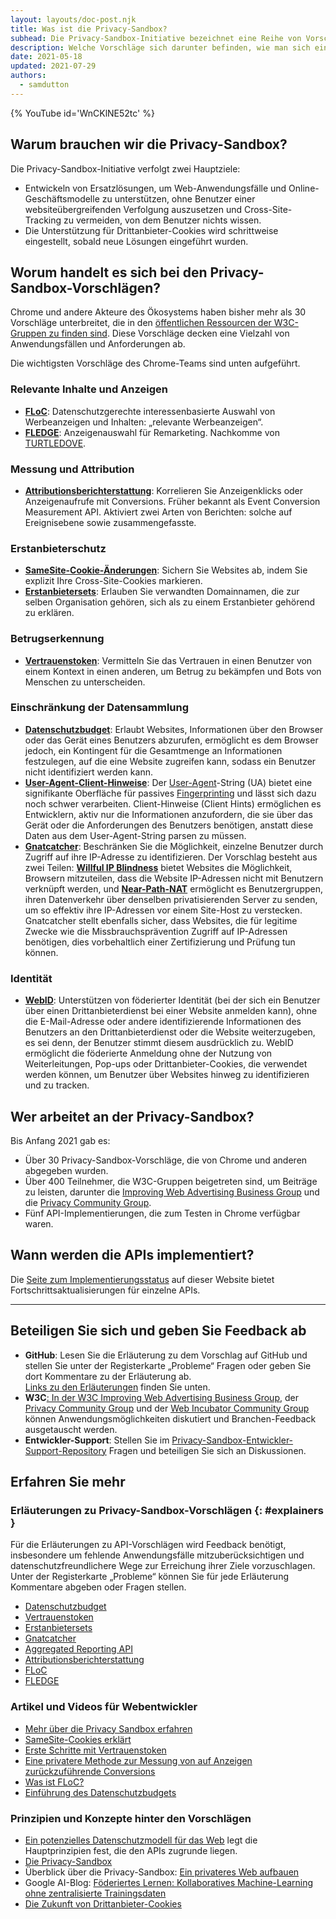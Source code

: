 ```yaml
---
layout: layouts/doc-post.njk
title: Was ist die Privacy-Sandbox?
subhead: Die Privacy-Sandbox-Initiative bezeichnet eine Reihe von Vorschlägen zum Umsetzen von Cross-Site-Anwendungsfällen unter Ausschluss der Nutzung von Drittanbieter-Cookies oder anderen Tracking-Mechanismen.
description: Welche Vorschläge sich darunter befinden, wie man sich einbringen kann und wozu sie dient.
date: 2021-05-18
updated: 2021-07-29
authors:
  - samdutton
---
```


{% YouTube id='WnCKlNE52tc' %}

## Warum brauchen wir die Privacy-Sandbox?

Die Privacy-Sandbox-Initiative verfolgt zwei Hauptziele:

- Entwickeln von Ersatzlösungen, um Web-Anwendungsfälle und Online-Geschäftsmodelle zu unterstützen, ohne Benutzer einer websiteübergreifenden Verfolgung auszusetzen und Cross-Site-Tracking zu vermeiden, von dem Benutzer nichts wissen.
- Die Unterstützung für Drittanbieter-Cookies wird schrittweise eingestellt, sobald neue Lösungen eingeführt wurden.

## Worum handelt es sich bei den Privacy-Sandbox-Vorschlägen?

Chrome und andere Akteure des Ökosystems haben bisher mehr als 30 Vorschläge unterbreitet, die in den [öffentlichen Ressourcen der W3C-Gruppen zu finden sind](https://github.com/w3c/web-advertising#ideas-and-proposals-links-outside-this-repo). Diese Vorschläge decken eine Vielzahl von Anwendungsfällen und Anforderungen ab.

Die wichtigsten Vorschläge des Chrome-Teams sind unten aufgeführt.

### Relevante Inhalte und Anzeigen

- [**FLoC**](/docs/privacy-sandbox/floc): Datenschutzgerechte interessenbasierte Auswahl von Werbeanzeigen und Inhalten: „relevante Werbeanzeigen“.
- [**FLEDGE**](/docs/privacy-sandbox/fledge): Anzeigenauswahl für Remarketing. Nachkomme von [TURTLEDOVE](https://github.com/WICG/turtledove).

### Messung und Attribution

- [**Attributionsberichterstattung**](/docs/privacy-sandbox/attribution-reporting): Korrelieren Sie Anzeigenklicks oder Anzeigenaufrufe mit Conversions. Früher bekannt als Event Conversion Measurement API. Aktiviert zwei Arten von Berichten: solche auf Ereignisebene sowie zusammengefasste.

### Erstanbieterschutz

- [**SameSite-Cookie-Änderungen**](https://web.dev/articles/samesite-cookies-explained): Sichern Sie Websites ab, indem Sie explizit Ihre Cross-Site-Cookies markieren.
- [**Erstanbietersets**](/docs/privacy-sandbox/first-party-sets): Erlauben Sie verwandten Domainnamen, die zur selben Organisation gehören, sich als zu einem Erstanbieter gehörend zu erklären.

### Betrugserkennung

- [**Vertrauenstoken**](/docs/privacy-sandbox/trust-tokens): Vermitteln Sie das Vertrauen in einen Benutzer von einem Kontext in einen anderen, um Betrug zu bekämpfen und Bots von Menschen zu unterscheiden.

### Einschränkung der Datensammlung

- [**Datenschutzbudget**](https://www.youtube.com/watch?v=0STgfjSA6T8): Erlaubt Websites, Informationen über den Browser oder das Gerät eines Benutzers abzurufen, ermöglicht es dem Browser jedoch, ein Kontingent für die Gesamtmenge an Informationen festzulegen, auf die eine Website zugreifen kann, sodass ein Benutzer nicht identifiziert werden kann.
- [**User-Agent-Client-Hinweise**](https://web.dev/articles/user-agent-client-hints): Der [User-Agent](https://developer.mozilla.org/docs/Web/HTTP/Headers/User-Agent)-String (UA) bietet eine signifikante Oberfläche für passives [Fingerprinting](https://w3c.github.io/fingerprinting-guidance/#passive) und lässt sich dazu noch schwer verarbeiten. Client-Hinweise (Client Hints) ermöglichen es Entwicklern, aktiv nur die Informationen anzufordern, die sie über das Gerät oder die Anforderungen des Benutzers benötigen, anstatt diese Daten aus dem User-Agent-String parsen zu müssen.
- [**Gnatcatcher**](https://github.com/bslassey/ip-blindness): Beschränken Sie die Möglichkeit, einzelne Benutzer durch Zugriff auf ihre IP-Adresse zu identifizieren. Der Vorschlag besteht aus zwei Teilen: [**Willful IP Blindness**](https://github.com/bslassey/ip-blindness/blob/master/willful_ip_blindness.md) bietet Websites die Möglichkeit, Browsern mitzuteilen, dass die Website IP-Adressen nicht mit Benutzern verknüpft werden, und [**Near-Path-NAT**](https://github.com/bslassey/ip-blindness/blob/master/near_path_nat.md) ermöglicht es Benutzergruppen, ihren Datenverkehr über denselben privatisierenden Server zu senden, um so effektiv ihre IP-Adressen vor einem Site-Host zu verstecken. Gnatcatcher stellt ebenfalls sicher, dass Websites, die für legitime Zwecke wie die Missbrauchsprävention Zugriff auf IP-Adressen benötigen, dies vorbehaltlich einer Zertifizierung und Prüfung tun können.

### Identität

- [**WebID**](https://github.com/WICG/WebID): Unterstützen von föderierter Identität (bei der sich ein Benutzer über einen Drittanbieterdienst bei einer Website anmelden kann), ohne die E-Mail-Adresse oder andere identifizierende Informationen des Benutzers an den Drittanbieterdienst oder die Website weiterzugeben, es sei denn, der Benutzer stimmt diesem ausdrücklich zu. WebID ermöglicht die föderierte Anmeldung ohne der Nutzung von Weiterleitungen, Pop-ups oder Drittanbieter-Cookies, die verwendet werden können, um Benutzer über Websites hinweg zu identifizieren und zu tracken.

## Wer arbeitet an der Privacy-Sandbox?

Bis Anfang 2021 gab es:

- Über 30 Privacy-Sandbox-Vorschläge, die von Chrome und anderen abgegeben wurden.
- Über 400 Teilnehmer, die W3C-Gruppen beigetreten sind, um Beiträge zu leisten, darunter die [Improving Web Advertising Business Group](https://www.w3.org/community/web-adv/participants) und die [Privacy Community Group](https://www.w3.org/community/privacycg/participants).
- Fünf API-Implementierungen, die zum Testen in Chrome verfügbar waren.

## Wann werden die APIs implementiert?

Die [Seite zum Implementierungsstatus](/docs/privacy-sandbox/status/) auf dieser Website bietet Fortschrittsaktualisierungen für einzelne APIs.

---

## Beteiligen Sie sich und geben Sie Feedback ab

- **GitHub**: Lesen Sie die Erläuterung zu dem Vorschlag auf GitHub und stellen Sie unter der Registerkarte „Probleme“ Fragen oder geben Sie dort Kommentare zu der Erläuterung ab.<br> [Links zu den Erläuterungen](#explainers) finden Sie unten.
- **W3C**[: In der W3C Improving Web Advertising Business Group](https://www.w3.org/community/web-adv/), der [Privacy Community Group](https://www.w3.org/community/privacycg/participants) und der [Web Incubator Community Group](https://github.com/WICG) können Anwendungsmöglichkeiten diskutiert und Branchen-Feedback ausgetauscht werden.
- **Entwickler-Support**: Stellen Sie im [Privacy-Sandbox-Entwickler-Support-Repository](https://github.com/GoogleChromeLabs/privacy-sandbox-dev-support) Fragen und beteiligen Sie sich an Diskussionen.

## Erfahren Sie mehr

### Erläuterungen zu Privacy-Sandbox-Vorschlägen {: #explainers }

Für die Erläuterungen zu API-Vorschlägen wird Feedback benötigt, insbesondere um fehlende Anwendungsfälle mitzuberücksichtigen und datenschutzfreundlichere Wege zur Erreichung ihrer Ziele vorzuschlagen. Unter der Registerkarte „Probleme“ können Sie für jede Erläuterung Kommentare abgeben oder Fragen stellen.

- [Datenschutzbudget](https://github.com/bslassey/privacy-budget)
- [Vertrauenstoken](https://github.com/dvorak42/trust-token-api)
- [Erstanbietersets](https://github.com/privacycg/first-party-sets)
- [Gnatcatcher](https://github.com/bslassey/ip-blindness)
- [Aggregated Reporting API](https://github.com/csharrison/aggregate-reporting-api)
- [Attributionsberichterstattung](https://github.com/csharrison/conversion-measurement-api)
- [FLoC](https://github.com/jkarlin/floc)
- [FLEDGE](https://github.com/michaelkleber/turtledove)

### Artikel und Videos für Webentwickler

- [Mehr über die Privacy Sandbox erfahren](https://web.dev/digging-into-the-privacy-sandbox)
- [SameSite-Cookies erklärt](https://web.dev/articles/samesite-cookies-explained)
- [Erste Schritte mit Vertrauenstoken](https://web.dev/trust-tokens)
- [Eine privatere Methode zur Messung von auf Anzeigen zurückzuführende Conversions](/docs/privacy-sandbox/attribution-reporting/)
- [Was ist FLoC?](https://web.dev/articles/floc)
- [Einführung des Datenschutzbudgets](https://www.youtube.com/watch?v=0STgfjSA6T8)

### Prinzipien und Konzepte hinter den Vorschlägen

- [Ein potenzielles Datenschutzmodell für das Web](https://github.com/michaelkleber/privacy-model) legt die Hauptprinzipien fest, die den APIs zugrunde liegen.
- [Die Privacy-Sandbox](https://www.chromium.org/Home/chromium-privacy/privacy-sandbox)
- Überblick über die Privacy-Sandbox: [Ein privateres Web aufbauen](https://www.blog.google/products/chrome/building-a-more-private-web/)
- Google AI-Blog: [Föderiertes Lernen: Kollaboratives Machine-Learning ohne zentralisierte Trainingsdaten](https://ai.googleblog.com/2017/04/federated-learning-collaborative.html)
- [Die Zukunft von Drittanbieter-Cookies](https://blog.chromium.org/2019/10/developers-get-ready-for-new.html)
